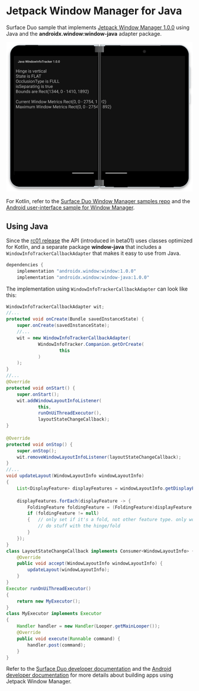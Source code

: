 # Jetpack Window Manager for Java

Surface Duo sample that implements [Jetpack Window Manager 1.0.0](https://developer.android.com/jetpack/androidx/releases/window#window-1.0.0) using Java and the **androidx.window:window-java** adapter package.

![Surface Duo running sample that shows window manager data using Java](Screenshots/winmgr-java-framed.png)

For Kotlin, refer to the [Surface Duo Window Manager samples repo](https://github.com/microsoft/surface-duo-window-manager-samples) and the [Android user-interface sample for Window Manager](https://github.com/android/user-interface-samples/tree/master/WindowManager).

## Using Java

Since the [rc01 release](https://developer.android.com/jetpack/androidx/releases/window#window-1.0.0-rc01) the API (introduced in beta01) uses classes optimized for Kotlin, and a separate package **window-java** that includes a `WindowInfoTrackerCallbackAdapter` that makes it easy to use from Java.

```gradle
dependencies {
    implementation "androidx.window:window:1.0.0"
    implementation "androidx.window:window-java:1.0.0"
```

The implementation using `WindowInfoTrackerCallbackAdapter` can look like this:

```java
WindowInfoTrackerCallbackAdapter wit;
//...
protected void onCreate(Bundle savedInstanceState) {
    super.onCreate(savedInstanceState);
    //...
    wit = new WindowInfoTrackerCallbackAdapter(
            WindowInfoTracker.Companion.getOrCreate(
                    this
            )
    );
}
//...
@Override
protected void onStart() {
    super.onStart();
    wit.addWindowLayoutInfoListener(
            this,
            runOnUiThreadExecutor(), 
            layoutStateChangeCallback);
}

@Override
protected void onStop() {
    super.onStop();
    wit.removeWindowLayoutInfoListener(layoutStateChangeCallback);
}
//...
void updateLayout(WindowLayoutInfo windowLayoutInfo)
{
    List<DisplayFeature> displayFeatures = windowLayoutInfo.getDisplayFeatures();

    displayFeatures.forEach(displayFeature -> {
        FoldingFeature foldingFeature = (FoldingFeature)displayFeature;
        if (foldingFeature != null)
        {   // only set if it's a fold, not other feature type. only works for single-fold devices.
            // do stuff with the hinge/fold
        }
    });
}
class LayoutStateChangeCallback implements Consumer<WindowLayoutInfo> {
    @Override
    public void accept(WindowLayoutInfo windowLayoutInfo) {
        updateLayout(windowLayoutInfo);
    }
}
Executor runOnUiThreadExecutor()
{
    return new MyExecutor();
}
class MyExecutor implements Executor
{
    Handler handler = new Handler(Looper.getMainLooper());
    @Override
    public void execute(Runnable command) {
        handler.post(command);
    }
}
```

Refer to the [Surface Duo developer documentation](https://docs.microsoft.com/dual-screen/android/jetpack/window-manager/) and the [Android developer documentation](https://developer.android.com/jetpack/androidx/releases/window) for more details about building apps using Jetpack Window Manager.
